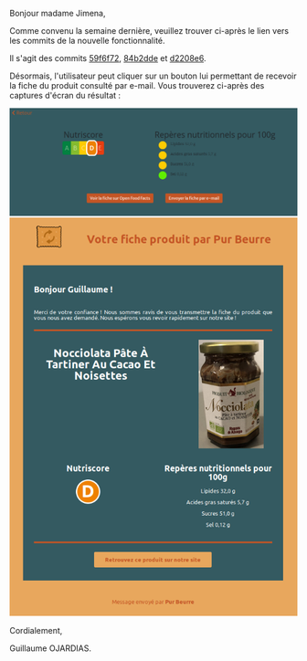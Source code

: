Bonjour madame Jimena,

Comme convenu la semaine dernière, veuillez trouver ci-après le lien vers les commits de la nouvelle fonctionnalité.

Il s'agit des commits [59f6f72](https://github.com/GuillaumeOj/P11-AddAFeature/commit/59f6f7260932de94e0e64134d44642133977241b), [84b2dde](https://github.com/GuillaumeOj/P11-AddAFeature/commit/84b2dde8f1f6dceb9cbc62b7005de7795fd00cc7) et [d2208e6](https://github.com/GuillaumeOj/P11-AddAFeature/commit/d2208e68f577cb86599cca788f15ddce696d5c0e).

Désormais, l'utilisateur peut cliquer sur un bouton lui permettant de recevoir la fiche du produit consulté par e-mail.
Vous trouverez ci-après des captures d'écran du résultat :

![Fiche produit](./P11_04_Emails_capture_interface_fiche_produit.png)
![E-mail produit](./P11_05_Emails_exemple_fiche_produit_email.png)

Cordialement,

Guillaume OJARDIAS.

